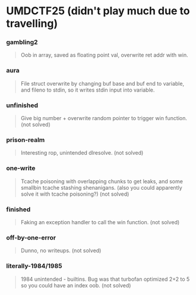 UMDCTF25 (didn't play much due to travelling)
=======

<h3> gambling2 </h3>

> Oob in array, saved as floating point val, overwrite ret addr with win.

<h3> aura </h3>

> File struct overwrite by changing buf base and buf end to variable, and fileno to stdin, so it writes stdin input into variable.

<h3> unfinished </h3>

> Give big number + overwrite random pointer to trigger win function. (not solved)

<h3> prison-realm </h3>

> Interesting rop, unintended dlresolve. (not solved)

<h3> one-write </h3>

> Tcache poisoning with overlapping chunks to get leaks, and some smallbin tcache stashing shenanigans. (also you could apparently solve it with tcache poisoning?) (not solved) 

<h3> finished </h3>

> Faking an exception handler to call the win function. (not solved)

<h3> off-by-one-error </h3>

> Dunno, no writeups. (not solved)

<h3> literally-1984/1985 </h3>

> 1984 unintended - builtins. Bug was that turbofan optimized 2+2 to 5 so you could have an index oob. (not solved)
